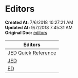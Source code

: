 # Editors

**Created At:** 7/6/2018 10:27:21 AM  
**Updated At:** 9/7/2018 7:45:31 AM  
**Original Doc:** [editors](https://docs.jbase.com/46994-editor/editors)  



| **Editors** |
| --- |
| [JED Quick Reference](325732-jed) | Basic commands for JED |
| [JED](325731-jed) | Complete reference |
| [ED](325733-ed) | The line editor. |

